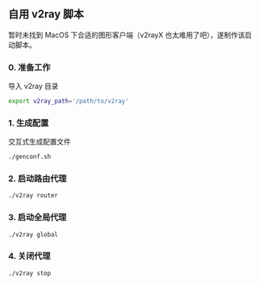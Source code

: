 ## 自用 v2ray 脚本

暂时未找到 MacOS 下合适的图形客户端（v2rayX 也太难用了吧），遂制作该启动脚本。

### 0. 准备工作

导入 v2ray 目录

```bash
export v2ray_path='/path/to/v2ray'
```

### 1. 生成配置

交互式生成配置文件

```bash
./genconf.sh
```

### 2. 启动路由代理
```bash
./v2ray router
```

### 3. 启动全局代理
```bash
./v2ray global
```

### 4. 关闭代理
```bash
./v2ray stop
```
